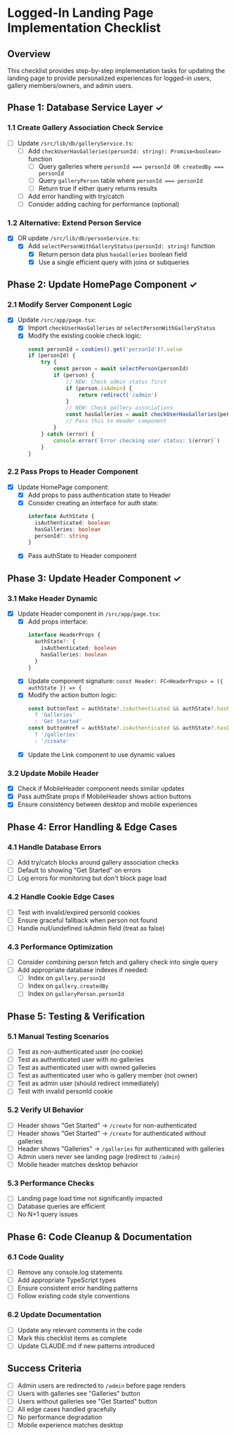 # Logged-In Landing Page Implementation Checklist

## Overview
This checklist provides step-by-step implementation tasks for updating the landing page to provide personalized experiences for logged-in users, gallery members/owners, and admin users.

## Phase 1: Database Service Layer ✓

### 1.1 Create Gallery Association Check Service
- [ ] Update `/src/lib/db/galleryService.ts`:
  - [ ] Add `checkUserHasGalleries(personId: string): Promise<boolean>` function
    - [ ] Query galleries where `personId === personId OR createdBy === personId`
    - [ ] Query `galleryPerson` table where `personId === personId`
    - [ ] Return true if either query returns results
  - [ ] Add error handling with try/catch
  - [ ] Consider adding caching for performance (optional)

### 1.2 Alternative: Extend Person Service
- [x] OR update `/src/lib/db/personService.ts`:
  - [x] Add `selectPersonWithGalleryStatus(personId: string)` function
    - [x] Return person data plus `hasGalleries` boolean field
    - [x] Use a single efficient query with joins or subqueries

## Phase 2: Update HomePage Component ✓

### 2.1 Modify Server Component Logic
- [x] Update `/src/app/page.tsx`:
  - [x] Import `checkUserHasGalleries` or `selectPersonWithGalleryStatus`
  - [x] Modify the existing cookie check logic:
    ```typescript
    const personId = cookies().get('personId')?.value
    if (personId) {
        try {
            const person = await selectPerson(personId)
            if (person) {
                // NEW: Check admin status first
                if (person.isAdmin) {
                    return redirect('/admin')
                }
                // NEW: Check gallery associations
                const hasGalleries = await checkUserHasGalleries(personId)
                // Pass this to Header component
            }
        } catch (error) {
            console.error(`Error checking user status: ${error}`)
        }
    }
    ```

### 2.2 Pass Props to Header Component
- [x] Update HomePage component:
  - [x] Add props to pass authentication state to Header
  - [x] Consider creating an interface for auth state:
    ```typescript
    interface AuthState {
      isAuthenticated: boolean
      hasGalleries: boolean
      personId?: string
    }
    ```
  - [x] Pass authState to Header component

## Phase 3: Update Header Component ✓

### 3.1 Make Header Dynamic
- [x] Update Header component in `/src/app/page.tsx`:
  - [x] Add props interface:
    ```typescript
    interface HeaderProps {
      authState?: {
        isAuthenticated: boolean
        hasGalleries: boolean
      }
    }
    ```
  - [x] Update component signature: `const Header: FC<HeaderProps> = ({ authState }) => {`
  - [x] Modify the action button logic:
    ```typescript
    const buttonText = authState?.isAuthenticated && authState?.hasGalleries 
      ? 'Galleries' 
      : 'Get Started'
    const buttonHref = authState?.isAuthenticated && authState?.hasGalleries 
      ? '/galleries' 
      : '/create'
    ```
  - [x] Update the Link component to use dynamic values

### 3.2 Update Mobile Header
- [x] Check if MobileHeader component needs similar updates
- [x] Pass authState props if MobileHeader shows action buttons
- [x] Ensure consistency between desktop and mobile experiences

## Phase 4: Error Handling & Edge Cases

### 4.1 Handle Database Errors
- [ ] Add try/catch blocks around gallery association checks
- [ ] Default to showing "Get Started" on errors
- [ ] Log errors for monitoring but don't block page load

### 4.2 Handle Cookie Edge Cases
- [ ] Test with invalid/expired personId cookies
- [ ] Ensure graceful fallback when person not found
- [ ] Handle null/undefined isAdmin field (treat as false)

### 4.3 Performance Optimization
- [ ] Consider combining person fetch and gallery check into single query
- [ ] Add appropriate database indexes if needed:
  - [ ] Index on `gallery.personId`
  - [ ] Index on `gallery.createdBy`
  - [ ] Index on `galleryPerson.personId`

## Phase 5: Testing & Verification

### 5.1 Manual Testing Scenarios
- [ ] Test as non-authenticated user (no cookie)
- [ ] Test as authenticated user with no galleries
- [ ] Test as authenticated user with owned galleries
- [ ] Test as authenticated user who is gallery member (not owner)
- [ ] Test as admin user (should redirect immediately)
- [ ] Test with invalid personId cookie

### 5.2 Verify UI Behavior
- [ ] Header shows "Get Started" → `/create` for non-authenticated
- [ ] Header shows "Get Started" → `/create` for authenticated without galleries
- [ ] Header shows "Galleries" → `/galleries` for authenticated with galleries
- [ ] Admin users never see landing page (redirect to `/admin`)
- [ ] Mobile header matches desktop behavior

### 5.3 Performance Checks
- [ ] Landing page load time not significantly impacted
- [ ] Database queries are efficient
- [ ] No N+1 query issues

## Phase 6: Code Cleanup & Documentation

### 6.1 Code Quality
- [ ] Remove any console.log statements
- [ ] Add appropriate TypeScript types
- [ ] Ensure consistent error handling patterns
- [ ] Follow existing code style conventions

### 6.2 Update Documentation
- [ ] Update any relevant comments in the code
- [ ] Mark this checklist items as complete
- [ ] Update CLAUDE.md if new patterns introduced

## Success Criteria
- [ ] Admin users are redirected to `/admin` before page renders
- [ ] Users with galleries see "Galleries" button
- [ ] Users without galleries see "Get Started" button
- [ ] All edge cases handled gracefully
- [ ] No performance degradation
- [ ] Mobile experience matches desktop